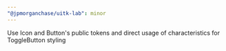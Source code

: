 ```yaml
---
"@jpmorganchase/uitk-lab": minor
---
```


Use Icon and Button's public tokens and direct usage of characteristics for ToggleButton styling
